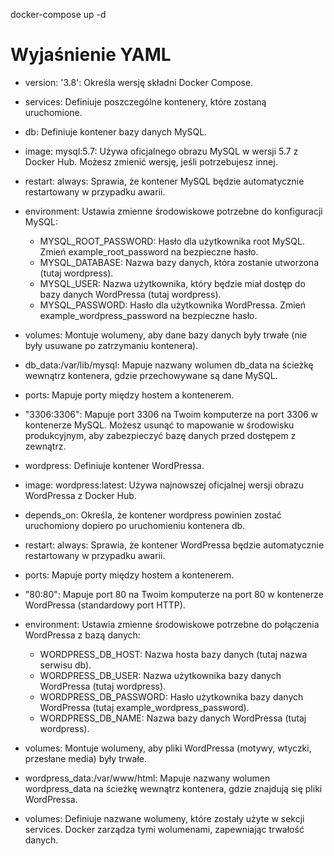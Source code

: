 docker-compose up -d

# Wyjaśnienie YAML
- version: '3.8': Określa wersję składni Docker Compose.
- services: Definiuje poszczególne kontenery, które zostaną uruchomione.

- db: Definiuje kontener bazy danych MySQL.
- image: mysql:5.7: Używa oficjalnego obrazu MySQL w wersji 5.7 z Docker Hub. Możesz zmienić wersję, jeśli potrzebujesz innej.
- restart: always: Sprawia, że kontener MySQL będzie automatycznie restartowany w przypadku awarii.
- environment: Ustawia zmienne środowiskowe potrzebne do konfiguracji MySQL:
  - MYSQL_ROOT_PASSWORD: Hasło dla użytkownika root MySQL. Zmień example_root_password na bezpieczne hasło.
  - MYSQL_DATABASE: Nazwa bazy danych, która zostanie utworzona (tutaj wordpress).
  - MYSQL_USER: Nazwa użytkownika, który będzie miał dostęp do bazy danych WordPressa (tutaj wordpress).
  - MYSQL_PASSWORD: Hasło dla użytkownika WordPressa. Zmień example_wordpress_password na bezpieczne hasło.
- volumes: Montuje wolumeny, aby dane bazy danych były trwałe (nie były usuwane po zatrzymaniu kontenera).
- db_data:/var/lib/mysql: Mapuje nazwany wolumen db_data na ścieżkę wewnątrz kontenera, gdzie przechowywane są dane MySQL.
- ports: Mapuje porty między hostem a kontenerem.
- "3306:3306": Mapuje port 3306 na Twoim komputerze na port 3306 w kontenerze MySQL. Możesz usunąć to mapowanie w środowisku produkcyjnym, aby zabezpieczyć bazę danych przed dostępem z zewnątrz.

- wordpress: Definiuje kontener WordPressa.
- image: wordpress:latest: Używa najnowszej oficjalnej wersji obrazu WordPressa z Docker Hub.
- depends_on: Określa, że kontener wordpress powinien zostać uruchomiony dopiero po uruchomieniu kontenera db.
- restart: always: Sprawia, że kontener WordPressa będzie automatycznie restartowany w przypadku awarii.
- ports: Mapuje porty między hostem a kontenerem.
- "80:80": Mapuje port 80 na Twoim komputerze na port 80 w kontenerze WordPressa (standardowy port HTTP).
- environment: Ustawia zmienne środowiskowe potrzebne do połączenia WordPressa z bazą danych:
  - WORDPRESS_DB_HOST: Nazwa hosta bazy danych (tutaj nazwa serwisu db).
  - WORDPRESS_DB_USER: Nazwa użytkownika bazy danych WordPressa (tutaj wordpress).
  - WORDPRESS_DB_PASSWORD: Hasło użytkownika bazy danych WordPressa (tutaj example_wordpress_password).
  - WORDPRESS_DB_NAME: Nazwa bazy danych WordPressa (tutaj wordpress).
- volumes: Montuje wolumeny, aby pliki WordPressa (motywy, wtyczki, przesłane media) były trwałe.
- wordpress_data:/var/www/html: Mapuje nazwany wolumen wordpress_data na ścieżkę wewnątrz kontenera, gdzie znajdują się pliki WordPressa.
- volumes: Definiuje nazwane wolumeny, które zostały użyte w sekcji services. Docker zarządza tymi wolumenami, zapewniając trwałość danych.